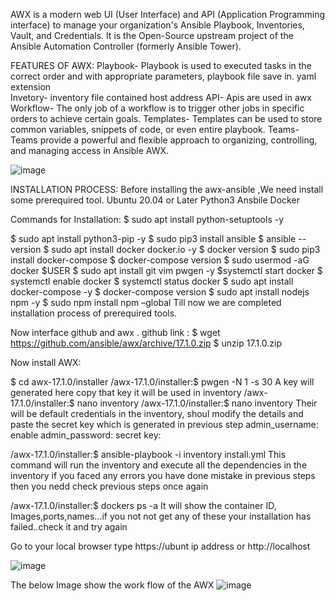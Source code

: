 AWX is a modern web UI (User Interface) and API (Application Programming interface) to manage your organization's Ansible Playbook, Inventories, Vault, and Credentials. It is the Open-Source upstream project of the Ansible Automation Controller (formerly Ansible Tower).

FEATURES OF AWX:
Playbook- Playbook is used to executed tasks in the correct order and with    appropriate   parameters, playbook file save in. yaml extension			   
Invetory- inventory file contained host address
API- Apis are used in awx
Workflow- The only job of a workflow is to trigger other jobs in specific orders to achieve certain goals.
Templates- Templates can be used to store common variables, snippets of code, or even entire playbook.
Teams- Teams provide a powerful and flexible approach to organizing, controlling, and managing access in Ansible AWX.


![image](https://github.com/abhi798949/awx/assets/120705695/437ee234-ea50-4470-9da2-2f7ca9329918)

INSTALLATION PROCESS:
Before installing the  awx-ansible ,We need install some prerequired tool.
Ubuntu 20.04 or Later
Python3
Ansbile
Docker

Commands for Installation:
$ sudo apt install python-setuptools -y

$ sudo apt install python3-pip -y
$ sudo pip3 install ansible
$ ansible --version
$ sudo apt install docker docker.io -y
$ docker version
$ sudo pip3 install docker-compose
$ docker-compose version
$ sudo usermod -aG docker $USER
$ sudo apt install git vim pwgen -y
$systemctl start docker
$ systemctl enable docker
$ systemctl status docker
$ sudo apt install docker-compose -y
$ docker-compose version
$ sudo apt install nodejs npm -y
$ sudo npm install npm –global
Till now we are completed installation process of prerequired tools.

Now interface github and awx .
github link :
$ wget https://github.com/ansible/awx/archive/17.1.0.zip
$ unzip 17.1.0.zip

Now install AWX:

$ cd awx-17.1.0/installer
/awx-17.1.0/installer:$ pwgen -N 1 -s 30
A key will generated here copy that key it will be used in inventory
/awx-17.1.0/installer:$ nano inventory
/awx-17.1.0/installer:$ nano inventory
Their will be default credentials in the inventory, shoul modify the details and paste the secret key which is generated in previous step
admin_username:
enable admin_password:
secret key: 

/awx-17.1.0/installer:$ ansible-playbook -i inventory install.yml
This command will run the inventory and execute all the dependencies in the inventory if you faced any errors you have done mistake in previous steps then you nedd check previous steps once again

/awx-17.1.0/installer:$ dockers ps -a
It will show the container ID, Images,ports,names...if you not not get any of these your installation has failed..check it and try again

Go to your local browser type https://ubunt ip address or http://localhost

![image](https://github.com/abhi798949/awx/assets/120705695/233a6dff-0f07-4dea-ab41-b1f94ad216ac)


The below Image show the work flow of the AWX
![image](https://github.com/abhi798949/awx/assets/120705695/1afd4e8b-f88a-4c14-b517-e8b40f207b4c)













